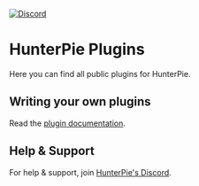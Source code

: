 [![Discord](https://img.shields.io/discord/678286768046342147?color=7289DA&label=Discord&logo=discord&logoColor=white&style=flat-square)](https://discord.gg/5pdDq4Q)

# HunterPie Plugins

Here you can find all public plugins for HunterPie.

## Writing your own plugins

Read the [plugin documentation](https://docs.hunterpie.me/?p=Plugins/plugins.md).

## Help & Support

For help & support, join [HunterPie's Discord](https://discord.gg/5pdDq4Q).